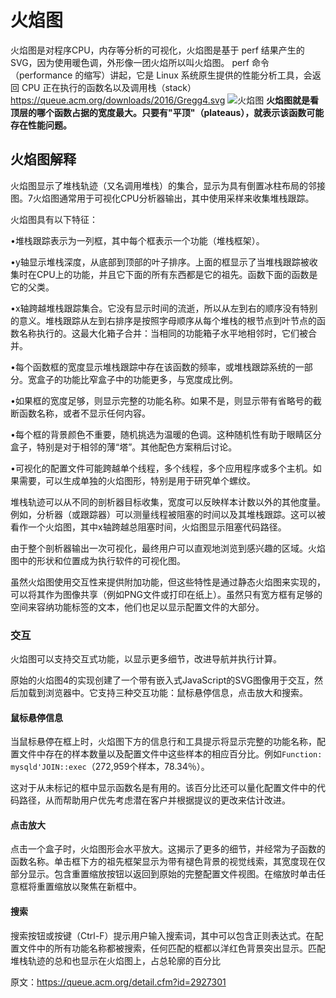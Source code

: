 # 火焰图
火焰图是对程序CPU，内存等分析的可视化，火焰图是基于 perf 结果产生的SVG，因为使用暖色调，外形像一团火焰所以叫火焰图。
perf 命令（performance 的缩写）讲起，它是 Linux 系统原生提供的性能分析工具，会返回 CPU 正在执行的函数名以及调用栈（stack）
https://queue.acm.org/downloads/2016/Gregg4.svg
![火焰图](http://deliveryimages.acm.org/10.1145/2930000/2927301/gregg4.png)
**火焰图就是看顶层的哪个函数占据的宽度最大。只要有"平顶"（plateaus），就表示该函数可能存在性能问题。**

## 火焰图解释
火焰图显示了堆栈轨迹（又名调用堆栈）的集合，显示为具有倒置冰柱布局的邻接图。7火焰图通常用于可视化CPU分析器输出，其中使用采样来收集堆栈跟踪。

火焰图具有以下特征：

•堆栈跟踪表示为一列框，其中每个框表示一个功能（堆栈框架）。

•y轴显示堆栈深度，从底部到顶部的叶子排序。上面的框显示了当堆栈跟踪被收集时在CPU上的功能，并且它下面的所有东西都是它的祖先。函数下面的函数是它的父类。

•x轴跨越堆栈跟踪集合。它没有显示时间的流逝，所以从左到右的顺序没有特别的意义。堆栈跟踪从左到右排序是按照字母顺序从每个堆栈的根节点到叶节点的函数名称执行的。这最大化箱子合并：当相同的功能箱子水平地相邻时，它们被合并。

•每个函数框的宽度显示堆栈跟踪中存在该函数的频率，或堆栈跟踪系统的一部分。宽盒子的功能比窄盒子中的功能更多，与宽度成比例。

•如果框的宽度足够，则显示完整的功能名称。如果不是，则显示带有省略号的截断函数名称，或者不显示任何内容。

•每个框的背景颜色不重要，随机挑选为温暖的色调。这种随机性有助于眼睛区分盒子，特别是对于相邻的薄“塔”。其他配色方案稍后讨论。

•可视化的配置文件可能跨越单个线程，多个线程，多个应用程序或多个主机。如果需要，可以生成单独的火焰图形，特别是用于研究单个螺纹。

堆栈轨迹可以从不同的剖析器目标收集，宽度可以反映样本计数以外的其他度量。例如，分析器（或跟踪器）可以测量线程被阻塞的时间以及其堆栈跟踪。这可以被看作一个火焰图，其中x轴跨越总阻塞时间，火焰图显示阻塞代码路径。

由于整个剖析器输出一次可视化，最终用户可以直观地浏览到感兴趣的区域。火焰图中的形状和位置成为执行软件的可视化图。

虽然火焰图使用交互性来提供附加功能，但这些特性是通过静态火焰图来实现的，可以将其作为图像共享（例如PNG文件或打印在纸上）。虽然只有宽方框有足够的空间来容纳功能标签的文本，他们也足以显示配置文件的大部分。

### 交互

火焰图可以支持交互式功能，以显示更多细节，改进导航并执行计算。

原始的火焰图4的实现创建了一个带有嵌入式JavaScript的SVG图像用于交互，然后加载到浏览器中。它支持三种交互功能：鼠标悬停信息，点击放大和搜索。

#### 鼠标悬停信息

当鼠标悬停在框上时，火焰图下方的信息行和工具提示将显示完整的功能名称，配置文件中存在的样本数量以及配置文件中这些样本的相应百分比。例如`Function: mysqld'JOIN::exec`（272,959个样本，78.34％）。

这对于从未标记的框中显示函数名是有用的。该百分比还可以量化配置文件中的代码路径，从而帮助用户优先考虑潜在客户并根据提议的更改来估计改进。

#### 点击放大

点击一个盒子时，火焰图形会水平放大。这揭示了更多的细节，并经常为子函数的函数名称。单击框下方的祖先框架显示为带有褪色背景的视觉线索，其宽度现在仅部分显示。包含重置缩放按钮以返回到原始的完整配置文件视图。在缩放时单击任意框将重置缩放以聚焦在新框中。

#### 搜索

搜索按钮或按键（Ctrl-F）提示用户输入搜索词，其中可以包含正则表达式。在配置文件中的所有功能名称都被搜索，任何匹配的框都以洋红色背景突出显示。匹配堆栈轨迹的总和也显示在火焰图上，占总轮廓的百分比

原文：https://queue.acm.org/detail.cfm?id=2927301